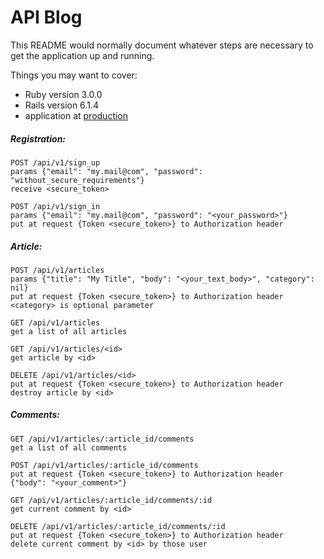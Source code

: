 # API Blog

This README would normally document whatever steps are necessary to get the
application up and running.

Things you may want to cover:

* Ruby version 3.0.0
* Rails version 6.1.4
* application at [production](https://demo-api-blog.herokuapp.com/)

##### Registration:
````
POST /api/v1/sign_up
params {"email": "my.mail@com", "password": "without_secure_requirements"}
receive <secure_token>
````

````
POST /api/v1/sign_in
params {"email": "my.mail@com", "password": "<your_password>"}
put at request {Token <secure_token>} to Authorization header 
````
##### Article:
````
POST /api/v1/articles
params {"title": "My Title", "body": "<your_text_body>", "category": nil}
put at request {Token <secure_token>} to Authorization header 
<category> is optional parameter 
````

````
GET /api/v1/articles
get a list of all articles
````

````
GET /api/v1/articles/<id>
get article by <id>
````

````
DELETE /api/v1/articles/<id>
put at request {Token <secure_token>} to Authorization header 
destroy article by <id>
````

##### Comments:
````
GET /api/v1/articles/:article_id/comments
get a list of all comments
````

````
POST /api/v1/articles/:article_id/comments
put at request {Token <secure_token>} to Authorization header
{"body": "<your_comment>"}
````

````
GET /api/v1/articles/:article_id/comments/:id
get current comment by <id>
````

````
DELETE /api/v1/articles/:article_id/comments/:id
put at request {Token <secure_token>} to Authorization header
delete current comment by <id> by those user
````
